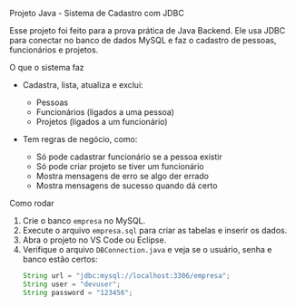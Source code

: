 Projeto Java - Sistema de Cadastro com JDBC

Esse projeto foi feito para a prova prática de Java Backend. Ele usa JDBC para conectar no banco de dados MySQL e faz o cadastro de pessoas, funcionários e projetos.

O que o sistema faz

- Cadastra, lista, atualiza e exclui:
  - Pessoas
  - Funcionários (ligados a uma pessoa)
  - Projetos (ligados a um funcionário)

- Tem regras de negócio, como:
  - Só pode cadastrar funcionário se a pessoa existir
  - Só pode criar projeto se tiver um funcionário
  - Mostra mensagens de erro se algo der errado
  - Mostra mensagens de sucesso quando dá certo

Como rodar

1. Crie o banco `empresa` no MySQL.
2. Execute o arquivo `empresa.sql` para criar as tabelas e inserir os dados.
3. Abra o projeto no VS Code ou Eclipse.
4. Verifique o arquivo `DBConnection.java` e veja se o usuário, senha e banco estão certos:
   ```java
   String url = "jdbc:mysql://localhost:3306/empresa";
   String user = "devuser";
   String password = "123456";
